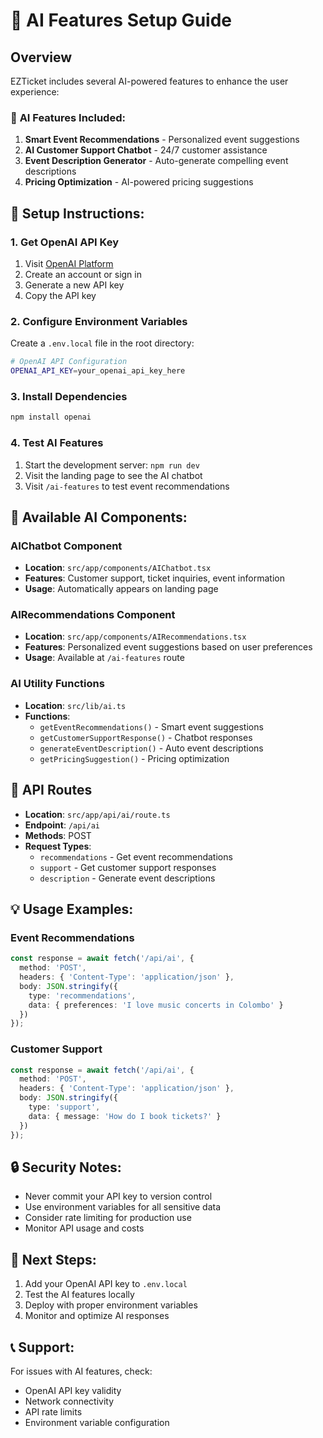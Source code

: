 # 🤖 AI Features Setup Guide

## Overview
EZTicket includes several AI-powered features to enhance the user experience:

### 🎯 **AI Features Included:**
1. **Smart Event Recommendations** - Personalized event suggestions
2. **AI Customer Support Chatbot** - 24/7 customer assistance
3. **Event Description Generator** - Auto-generate compelling event descriptions
4. **Pricing Optimization** - AI-powered pricing suggestions

## 🚀 **Setup Instructions:**

### **1. Get OpenAI API Key**
1. Visit [OpenAI Platform](https://platform.openai.com/api-keys)
2. Create an account or sign in
3. Generate a new API key
4. Copy the API key

### **2. Configure Environment Variables**
Create a `.env.local` file in the root directory:

```bash
# OpenAI API Configuration
OPENAI_API_KEY=your_openai_api_key_here
```

### **3. Install Dependencies**
```bash
npm install openai
```

### **4. Test AI Features**
1. Start the development server: `npm run dev`
2. Visit the landing page to see the AI chatbot
3. Visit `/ai-features` to test event recommendations

## 🎪 **Available AI Components:**

### **AIChatbot Component**
- **Location**: `src/app/components/AIChatbot.tsx`
- **Features**: Customer support, ticket inquiries, event information
- **Usage**: Automatically appears on landing page

### **AIRecommendations Component**
- **Location**: `src/app/components/AIRecommendations.tsx`
- **Features**: Personalized event suggestions based on user preferences
- **Usage**: Available at `/ai-features` route

### **AI Utility Functions**
- **Location**: `src/lib/ai.ts`
- **Functions**:
  - `getEventRecommendations()` - Smart event suggestions
  - `getCustomerSupportResponse()` - Chatbot responses
  - `generateEventDescription()` - Auto event descriptions
  - `getPricingSuggestion()` - Pricing optimization

## 🔧 **API Routes**
- **Location**: `src/app/api/ai/route.ts`
- **Endpoint**: `/api/ai`
- **Methods**: POST
- **Request Types**:
  - `recommendations` - Get event recommendations
  - `support` - Get customer support responses
  - `description` - Generate event descriptions

## 💡 **Usage Examples:**

### **Event Recommendations**
```typescript
const response = await fetch('/api/ai', {
  method: 'POST',
  headers: { 'Content-Type': 'application/json' },
  body: JSON.stringify({
    type: 'recommendations',
    data: { preferences: 'I love music concerts in Colombo' }
  })
});
```

### **Customer Support**
```typescript
const response = await fetch('/api/ai', {
  method: 'POST',
  headers: { 'Content-Type': 'application/json' },
  body: JSON.stringify({
    type: 'support',
    data: { message: 'How do I book tickets?' }
  })
});
```

## 🔒 **Security Notes:**
- Never commit your API key to version control
- Use environment variables for all sensitive data
- Consider rate limiting for production use
- Monitor API usage and costs

## 🎯 **Next Steps:**
1. Add your OpenAI API key to `.env.local`
2. Test the AI features locally
3. Deploy with proper environment variables
4. Monitor and optimize AI responses

## 📞 **Support:**
For issues with AI features, check:
- OpenAI API key validity
- Network connectivity
- API rate limits
- Environment variable configuration 